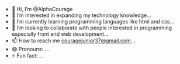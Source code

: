 - 👋 Hi, I’m @AlphaCourage
- 👀 I’m interested in expanding my technology knowledge...
- 🌱 I’m currently learning programming languages like html and css...
- 💞️ I’m looking to collaborate with people interested in programming especially front end web development...
- 📫 How to reach me couragejunior37@gmail.com...
- 😄 Pronouns: ...
- ⚡ Fun fact: ...

<!---
AlphaCourage/AlphaCourage is a ✨ special ✨ repository because its `README.md` (this file) appears on your GitHub profile.
You can click the Preview link to take a look at your changes.
--->
